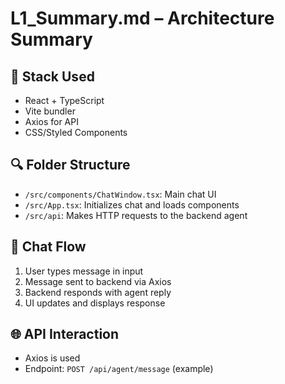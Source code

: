 # L1_Summary.md – Architecture Summary

## 🔧 Stack Used
- React + TypeScript
- Vite bundler
- Axios for API
- CSS/Styled Components

## 🔍 Folder Structure
- `/src/components/ChatWindow.tsx`: Main chat UI
- `/src/App.tsx`: Initializes chat and loads components
- `/src/api`: Makes HTTP requests to the backend agent

## 🔁 Chat Flow
1. User types message in input
2. Message sent to backend via Axios
3. Backend responds with agent reply
4. UI updates and displays response

## 🌐 API Interaction
- Axios is used
- Endpoint: `POST /api/agent/message` (example)